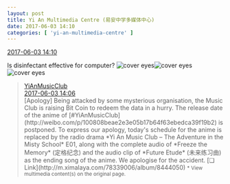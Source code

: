 ```yaml
---
layout: post
title: Yi An Multimedia Centre (易安中学多媒体中心)
date: 2017-06-03 14:10
categories: [ 'yi-an-multimedia-centre' ]
---
```


<div class="weibo-info">
  <a href="http://weibo.com/6196825252/F66GHy05i">2017-06-03 14:10</a>
</div>

Is disinfectant effective for computer? ![cover eyes](http://img.t.sinajs.cn/t4/appstyle/expression/ext/normal/3c/pcmoren_wu_org.png)![cover eyes](http://img.t.sinajs.cn/t4/appstyle/expression/ext/normal/3c/pcmoren_wu_org.png)![cover eyes](http://img.t.sinajs.cn/t4/appstyle/expression/ext/normal/3c/pcmoren_wu_org.png)

<!-- more -->

> <div class="weibo-post-name">
>   <a href="http://weibo.com/yianmusical">YiAnMusicClub</a>
> </div>
> <div class="weibo-info">
>   <a href="http://weibo.com/6094546964/F66EYCzNl">2017-06-03 14:06</a>
> </div>
> [Apology] Being attacked by some mysterious organisation, the Music Club is raising Bit Coin to redeem the data in a hurry. The release date of the anime of [#YiAnMusicClub](http://weibo.com/p/100808beae2e3e05b17b64f63ebedca39f19b2) is postponed. To express our apology, today's schedule for the anime is replaced by the radio drama *Yi An Music Club – The Adventure in the Misty School* E01, along with the complete audio of *Freeze the Memory* (定格纪念) and the audio clip of *Future Etude* (未来练习曲) as the ending song of the anime. We apologise for the accident. [❏ Link](http://m.ximalaya.com/78339006/album/8444050)  
> <small>* View multimedia content(s) on the original page.</small>
